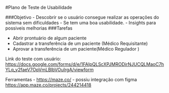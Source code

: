 #Plano de Teste de Usabilidade

###Objetivo
	- Descobrir se o usuário consegue realizar as operações do sistema sem dificuldades
	- Se tem uma boa usabilidade.
 	- Insights para possiveis melhorias
###Tarefas
  - Abrir prontuário de algum paciente
  - Cadastrar a transferência de um paciente (Médico Requisitante)
  - Aprovar a transferência de um paciente(Médico Regulador )

Link do teste com usuário:
https://docs.google.com/forms/d/e/1FAIpQLScXPJMRODirNJUCQLMaoC7hYLq_y2faeV7OpVmLBlbVOuIrgA/viewform

Ferramentas
	- https://maze.co/ - possiu integração com figma
 	https://app.maze.co/projects/244214418
